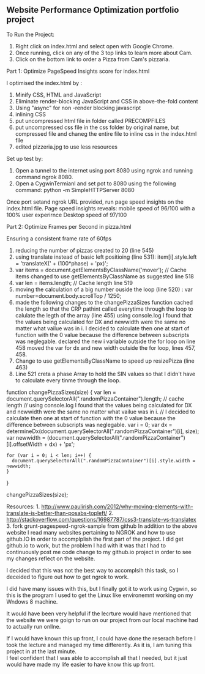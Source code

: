 ## Website Performance Optimization portfolio project

To Run the Project:
  1.  Right click on index.html and select open with Google Chrome.
  2.  Once running, click on any of the 3 top links to learn more about Cam.
  3.  Click on the bottom link to order a Pizza from Cam's pizzaria.


Part 1: Optimize PageSpeed Insights score for index.html

I optimised the index.html by :

1.  Minify CSS, HTML and JavaScript
2.  Eliminate render-blocking JavaScript and CSS in above-the-fold content
3.  Using "async" for non -render blocking javascript
4.  inlining CSS
5.  put uncompressed html file in folder called PRECOMPFILES
6.  put uncompressed css file in the css folder by original name, but compressed file and chaneg the entire file to inline css in the index.html file
7.  edited pizzeria.jpg to use less resources

Set up test by:
1.  Open a tunnel to the internet using port 8080 using ngrok and running command ngrok 8080.
2.  Open a CygwinTermianl and set pot to 8080 using the following command:
    python -m SimpleHTTPServer 8080

Once port setand ngrok URL provided, run page speed insights on the index.html file.
Page speed insights reveals:  	mobile speed of 96/100 with a 100% user experirnce
								Desktop speed of 97/100




Part 2: Optimize Frames per Second in pizza.html

Ensuring a consistent frame rate of 60fps

1.  reducing the number of pizzas created to 20 (line 545)
2.  using translate instead of basic left positioing (line 531): item[i].style.left = 'translateX(' + (100*phase) + 'px)'; 
3.  var items = document.getElementsByClassName('mover'); // Cache items changed to use getElementsByClassName as suggested line 518
4.  var len = items.length; // Cache length line 519
5.  moving the calculation of a big number ouside the loop (line 520) : var number=document.body.scrollTop / 1250;
6. made the following changes to the changePizzaSizes function
	cached the length so that the CRP pathint called everytime through the loop to calulate the legth of the array (line 455)
	using console.log I found that the values being calculated for DX and newwidth were the same no matter what vailue was in i.
	I decided to calculate then one at start of function with the 0 value because the difference between subscripts was neglegable.
	declared the new i variable outside the for loop on line 458
	moved the var for dx and new width outside the for loop, lines 457, 458.
7.  Change to use getElementsByClassName to speed up resizePizza (line 463)
8.  Line 521 creta a phase Array to hold the SIN values so that I didn't have to calculate every tinme through the loop.


function changePizzaSizes(size) {
    var len = document.querySelectorAll(".randomPizzaContainer").length; // cache length
// using console.log I found that the values being calculated for DX and newwidth were the same no matter what vailue was in i.
// I decided to calculate then one at start of function with the 0 value because the difference between subscripts was neglegable.
    var i = 0;
    var dx = determineDx(document.querySelectorAll(".randomPizzaContainer")[i], size);
    var newwidth = (document.querySelectorAll(".randomPizzaContainer")[i].offsetWidth + dx) + 'px';

    for (var i = 0; i < len; i++) {  
      document.querySelectorAll(".randomPizzaContainer")[i].style.width = newwidth;
    }
  }

  changePizzaSizes(size);




Resources: 1. http://www.paulirish.com/2012/why-moving-elements-with-translate-is-better-than-posabs-topleft/
           2. http://stackoverflow.com/questions/16987787/css3-translate-vs-translatex
           3. fork grunt-pagespeed-ngrok-sample from github
In addition to the above website I read many websites pertaining to NGROK and how to use github.IO in order to accomplplish the first part of the project.
I did get github.io to work, but the problem I had with it was that I had to continuously post me code change to my github.io project in order to see my changes reflect on the website.

I decided that this was not the best way to accomplsih this task, so I deceided to figure out how to get ngrok to work.

I did have many issues with this, but I finally got it to work using Cygwin, so this is the program I used to get the Linux like environemnt working on my Wndows 8 machine.

It would have been very helpful if the lecrture would have mentioned that the website we were goign to run on our project from our local machine had to actually run onllne.

If I would have known this up front, I could have done the reserach before I took the lecture and managed my time differently.  As it is, I am tuning this project in at the last minute.  
I feel confident that I was able to accomplish all that I needed, but it just would have made my life easier to have know this up front.
